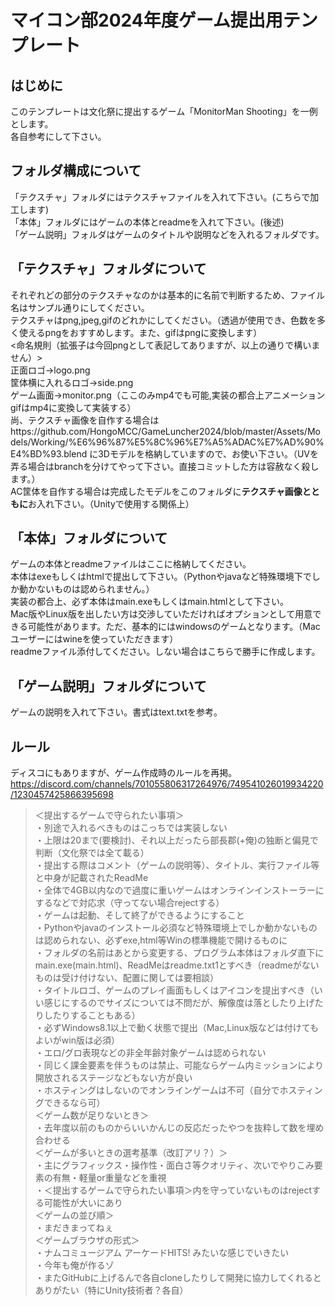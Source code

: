 # マイコン部2024年度ゲーム提出用テンプレート
## はじめに
このテンプレートは文化祭に提出するゲーム「MonitorMan Shooting」を一例とします。<br>
各自参考にして下さい。<br>
## フォルダ構成について
「テクスチャ」フォルダにはテクスチャファイルを入れて下さい。(こちらで加工します) <br>
「本体」フォルダにはゲームの本体とreadmeを入れて下さい。(後述) <br>
「ゲーム説明」フォルダはゲームのタイトルや説明などを入れるフォルダです。<br>
## 「テクスチャ」フォルダについて
それぞれどの部分のテクスチャなのかは基本的に名前で判断するため、ファイル名はサンプル通りにしてください。 <br>
テクスチャはpng,jpeg,gifのどれかにしてください。（透過が使用でき、色数を多く使えるpngをおすすめします。また、gifはpngに変換します）<br>
<命名規則（拡張子は今回pngとして表記してありますが、以上の通りで構いません）> <br>
正面ロゴ→logo.png <br>
筐体横に入れるロゴ→side.png <br>
ゲーム画面→monitor.png（ここのみmp4でも可能,実装の都合上アニメーションgifはmp4に変換して実装する）<br>
尚、テクスチャ画像を自作する場合はhttps://github.com/HongoMCC/GameLuncher2024/blob/master/Assets/Models/Working/%E6%96%87%E5%8C%96%E7%A5%ADAC%E7%AD%90%E4%BD%93.blend に3Dモデルを格納していますので、お使い下さい。（UVを弄る場合はbranchを分けてやって下さい。直接コミットした方は容赦なく殺します。）<br>
AC筐体を自作する場合は完成したモデルをこのフォルダに**テクスチャ画像とともに**お入れ下さい。（Unityで使用する関係上）<br>
## 「本体」フォルダについて
ゲームの本体とreadmeファイルはここに格納してください。<br>
本体はexeもしくはhtmlで提出して下さい。（Pythonやjavaなど特殊環境下でしか動かないものは認められません。）<br>
実装の都合上、必ず本体はmain.exeもしくはmain.htmlとして下さい。<br>
Mac版やLinux版を出したい方は交渉していただければオプションとして用意できる可能性があります。ただ、基本的にはwindowsのゲームとなります。（Macユーザーにはwineを使っていただきます）<br>
readmeファイル添付してください。しない場合はこちらで勝手に作成します。<br>
## 「ゲーム説明」フォルダについて
ゲームの説明を入れて下さい。書式はtext.txtを参考。<br>
## ルール
ディスコにもありますが、ゲーム作成時のルールを再掲。<br>
https://discord.com/channels/701055806317264976/749541026019934220/1230457425866395698 <br>
>＜提出するゲームで守られたい事項＞<br>
>・別途で入れるべきものはこっちでは実装しない<br>
>・上限は20まで(要検討)、それ以上だったら部長郡(+俺)の独断と偏見で判断（文化祭では全て載る）<br>
>・提出する際はコメント（ゲームの説明等）、タイトル、実行ファイル等と中身が記載されたReadMe <br>
>・全体で4GB以内なので過度に重いゲームはオンラインインストーラーにするなどで対応求（守ってない場合rejectする）<br>
>・ゲームは起動、そして終了ができるようにすること <br>
>・Pythonやjavaのインストール必須など特殊環境上でしか動かないものは認められない、必ずexe,html等Winの標準機能で開けるものに <br>
>・フォルダの名前はあとから変更する、プログラム本体はフォルダ直下にmain.exe(main.html)、ReadMeはreadme.txt1とすべき（readmeがないものは受け付けない、配置に関しては要相談）<br>
>・タイトルロゴ、ゲームのプレイ画面もしくはアイコンを提出すべき（いい感じにするのでサイズについては不問だが、解像度は落としたり上げたりしたりすることもある）<br>
>・必ずWindows8.1以上で動く状態で提出（Mac,Linux版などは付けてもよいがwin版は必須）<br>
>・エロ/グロ表現などの非全年齢対象ゲームは認められない <br>
>・同じく課金要素を伴うものは禁止、可能ならゲーム内ミッションにより開放されるステージなどもない方が良い<br>
>・ホスティングはしないのでオンラインゲームは不可（自分でホスティングできるなら可）<br>
>＜ゲーム数が足りないとき＞ <br>
>・去年度以前のものからいいかんじの反応だったやつを抜粋して数を埋め合わせる <br>
>＜ゲームが多いときの選考基準（改訂アリ？）＞ <br>
>・主にグラフィックス・操作性・面白さ等クオリティ、次いでやりこみ要素の有無・軽量or重量などを重視 <br>
>・＜提出するゲームで守られたい事項＞内を守っていないものはrejectする可能性が大いにあり <br>
>＜ゲームの並び順＞ <br>
>・まだきまってねぇ <br>
>＜ゲームブラウザの形式＞ <br>
>・ナムコミュージアム アーケードHITS! みたいな感じでいきたい <br>
>・今年も俺が作るゾ<br>
>・またGitHubに上げるんで各自cloneしたりして開発に協力してくれるとありがたい（特にUnity技術者？各自）<br>
